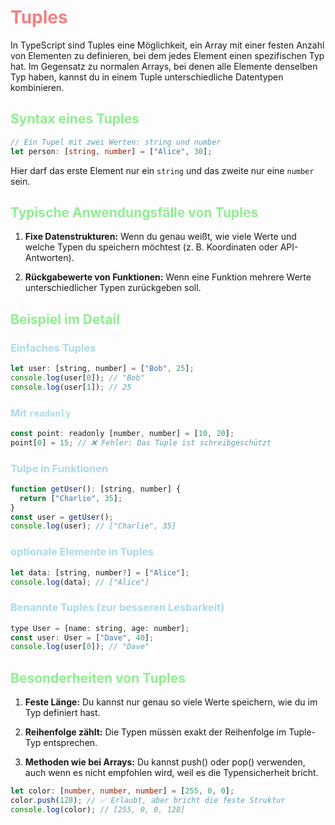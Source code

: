# <span style="color: lightcoral"> Tuples
In TypeScript sind Tuples eine Möglichkeit, ein Array mit einer festen Anzahl von Elementen zu definieren, bei dem jedes Element einen spezifischen Typ hat. Im Gegensatz zu normalen Arrays, bei denen alle Elemente denselben Typ haben, kannst du in einem Tuple unterschiedliche Datentypen kombinieren.

## <span style="color: lightgreen"> Syntax eines Tuples
```ts
// Ein Tupel mit zwei Werten: string und number
let person: [string, number] = ["Alice", 30];
```

Hier darf das erste Element nur ein `string` und das zweite nur eine `number` sein.

## <span style="color: lightgreen"> Typische Anwendungsfälle von Tuples
1. **Fixe Datenstrukturen:** Wenn du genau weißt, wie viele Werte und welche Typen du speichern möchtest (z. B. Koordinaten oder API-Antworten).

2. **Rückgabewerte von Funktionen:** Wenn eine Funktion mehrere Werte unterschiedlicher Typen zurückgeben soll.

## <span style="color: lightgreen"> Beispiel im Detail

### <span style="color: lightblue"> Einfaches Tuples
```js
let user: [string, number] = ["Bob", 25];
console.log(user[0]); // "Bob"
console.log(user[1]); // 25
```

### <span style="color: lightblue">Mit `readonly`
```js
const point: readonly [number, number] = [10, 20];
point[0] = 15; // ❌ Fehler: Das Tuple ist schreibgeschützt
```

### <span style="color: lightblue">Tulpe in Funktionen
```js
function getUser(): [string, number] {
  return ["Charlie", 35];
}
const user = getUser();
console.log(user); // ["Charlie", 35]
```

### <span style="color: lightblue">optionale Elemente in Tuples
```js
let data: [string, number?] = ["Alice"];
console.log(data); // ["Alice"]
```

### <span style="color: lightblue">Benannte Tuples (zur besseren Lesbarkeit)
```js
type User = [name: string, age: number];
const user: User = ["Dave", 40];
console.log(user[0]); // "Dave"
```

## <span style="color: lightgreen"> Besonderheiten von Tuples
1. **Feste Länge:** Du kannst nur genau so viele Werte speichern, wie du im Typ definiert hast.

2. **Reihenfolge zählt:** Die Typen müssen exakt der Reihenfolge im Tuple-Typ entsprechen.

3. **Methoden wie bei Arrays:** Du kannst push() oder pop() verwenden, auch wenn es nicht empfohlen wird, weil es die Typensicherheit bricht.

```ts
let color: [number, number, number] = [255, 0, 0];
color.push(128); // ✅ Erlaubt, aber bricht die feste Struktur
console.log(color); // [255, 0, 0, 128]
```
